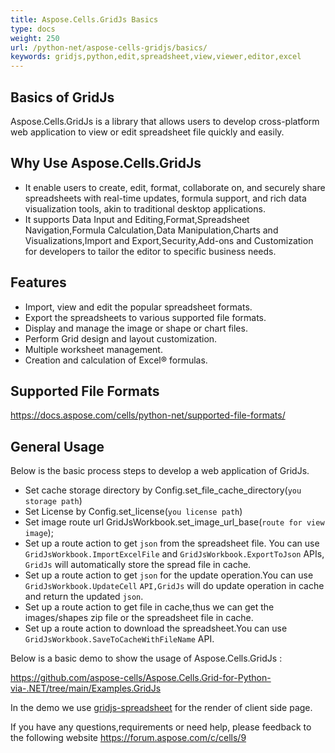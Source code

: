 ```yaml
---
title: Aspose.Cells.GridJs Basics
type: docs
weight: 250
url: /python-net/aspose-cells-gridjs/basics/
keywords: gridjs,python,edit,spreadsheet,view,viewer,editor,excel
---
```


## Basics of GridJs

Aspose.Cells.GridJs is a library that allows users to develop cross-platform web application to view or edit spreadsheet file quickly and easily. 

## Why Use Aspose.Cells.GridJs


- It enable users to create, edit, format, collaborate on, and securely share spreadsheets with real-time updates, formula support, and rich data visualization tools, akin to traditional desktop applications.
- It supports Data Input and Editing,Format,Spreadsheet Navigation,Formula Calculation,Data Manipulation,Charts and Visualizations,Import and Export,Security,Add-ons and Customization for developers to tailor the editor to specific business needs.

## Features


- Import, view and edit the popular spreadsheet formats.
- Export the spreadsheets to various supported file formats.
- Display and manage the image or shape or chart files.
- Perform Grid design and layout customization.
- Multiple worksheet management.
- Creation and calculation of Excel® formulas.

## Supported File Formats

https://docs.aspose.com/cells/python-net/supported-file-formats/

## General Usage

Below is the basic process steps to develop a web application of GridJs.

- Set cache storage directory by  Config.set_file_cache_directory(`you storage path`)
- Set License by  Config.set_license(`you license path`)
- Set image route url GridJsWorkbook.set_image_url_base(`route for view image`);
- Set up a route action to get `json` from the spreadsheet file. You can use `GridJsWorkbook.ImportExcelFile` and `GridJsWorkbook.ExportToJson` APIs, `GridJs` will automatically store the spread file in cache.
- Set up a route action to get `json` for the update operation.You can use `GridJsWorkbook.UpdateCell` `API,GridJs` will do update operation in cache and return the updated `json`.
- Set up a route action to get file in cache,thus we can get the images/shapes zip file or the spreadsheet file in cache.
- Set up a route action to download the spreadsheet.You can use `GridJsWorkbook.SaveToCacheWithFileName` API.

Below is a basic demo to show the usage of Aspose.Cells.GridJs :

https://github.com/aspose-cells/Aspose.Cells.Grid-for-Python-via-.NET/tree/main/Examples.GridJs

In the demo we use  [gridjs-spreadsheet](https://www.npmjs.com/package/gridjs-spreadsheet) for the render of client side  page.

If you have any questions,requirements or need help, please feedback to the following website https://forum.aspose.com/c/cells/9
